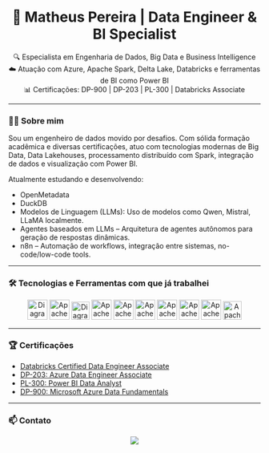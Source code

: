 <h1 align="center">🚀 Matheus Pereira | Data Engineer & BI Specialist</h1>

<p align="center">
  🔍 Especialista em Engenharia de Dados, Big Data e Business Intelligence<br>
  ☁️ Atuação com Azure, Apache Spark, Delta Lake, Databricks e ferramentas de BI como Power BI<br>
  📊 Certificações: DP-900 | DP-203 | PL-300 | Databricks Associate <br>
</p>

---

### 👨‍💻 Sobre mim

Sou um engenheiro de dados movido por desafios. Com sólida formação acadêmica e diversas certificações, atuo com tecnologias modernas de Big Data, Data Lakehouses, processamento distribuído com Spark, integração de dados e visualização com Power BI.

Atualmente estudando e desenvolvendo:

* OpenMetadata<br>
* DuckDB<br>
* Modelos de Linguagem (LLMs): Uso de modelos como Qwen, Mistral, LLaMA localmente.<br>
* Agentes baseados em LLMs – Arquitetura de agentes autônomos para geração de respostas dinâmicas.<br> 
* n8n – Automação de workflows, integração entre sistemas, no-code/low-code tools.<br>

---

### 🛠️ Tecnologias e Ferramentas com que já trabalhei
<div align="center">
<div class="tecnologia">
  <img src="https://cdn.prod.website-files.com/601064f495f4b4967f921aa9/64246984585c9225aa4e4fc4_databricks.png" alt="Diagrama arquitetura Databricks" width="40" height="40" />
  <img src="https://img.icons8.com/?size=100&id=0cRqPqlItA0E&format=png&color=000000" alt="Apache Spark" width="40" height="40" />
  <img src="https://miro.medium.com/v2/resize:fit:1000/1*bZEslHEBhiD69p4_nuMJuw.png" alt="Diagrama arquitetura Databricks" width="36" height="36" />
  <img src="https://img.icons8.com/?size=100&id=13441&format=png&color=000000" alt="Apache Spark" width="40" height="40" />
  <img src="https://img.icons8.com/?size=100&id=J6KcaRLsTgpZ&format=png&color=000000" alt="Apache Spark" width="40" height="40" />
  <img src="https://img.icons8.com/?size=100&id=VLKafOkk3sBX&format=png&color=000000" alt="Apache Spark" width="40" height="40" />
  <img src="https://img.icons8.com/?size=100&id=cdYUlRaag9G9&format=png&color=000000" alt="Apache Spark" width="40" height="40" />
  <img src="https://img.icons8.com/?size=100&id=3sGOUDo9nJ4k&format=png&color=000000" alt="Apache Spark" width="40" height="40" />
  <img src="https://img.icons8.com/?size=100&id=17842&format=png&color=000000" alt="Apache Spark" width="40" height="40" />
  <img src="https://img.icons8.com/?size=100&id=lWL5zqQfa1pO&format=png&color=000000" alt="Apache Spark" width="37" height="37" />
</div>
</div>

---

### 🏆 Certificações

- [Databricks Certified Data Engineer Associate](https://credentials.databricks.com/e2eaa532-67bc-424a-a0cb-e874cce4997d#acc.zeRWfa3u)
- [DP-203: Azure Data Engineer Associate](https://learn.microsoft.com/api/credentials/share/pt-br/MatheusOliveiraMendesPereira-0087/765CCD1D8F7CD35C?sharingId=EF67B5C3F7CFA92B)
- [PL-300: Power BI Data Analyst](https://learn.microsoft.com/pt-br/users/matheusoliveiramendespereira-0087/credentials/9b3494967e85426f?ref=https%3A%2F%2Fwww.linkedin.com%2F)
- [DP-900: Microsoft Azure Data Fundamentals](https://learn.microsoft.com/api/credentials/share/pt-br/MatheusOliveiraMendesPereira-0087/B2605D7A17951825?sharingId=EF67B5C3F7CFA92B)
---

### 📫 Contato

<div align="center">
  <a href="https://www.linkedin.com/in/matheus-oliveira-mendes-pereira-54217a150" target="_blank">
    <img src="https://img.shields.io/badge/LinkedIn-blue?style=for-the-badge&logo=linkedin" />
  </a>
</div>
